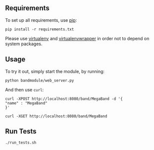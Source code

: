 ## Requirements

To set up all requirements, use [pip](http://www.pip-installer.org/en/latest/index.html):

    pip install -r requirements.txt

Please use [virtualenv](http://pypi.python.org/pypi/virtualenv) and [virtualenvwrapper](http://pypi.python.org/pypi/virtualenvwrapper) in order not to depend on system packages.

## Usage

To try it out, simply start the module, by running:

    python bandmodule/web_server.py

And then use `curl`:

    curl -XPOST http://localhost:8080/band/MegaBand -d '{
    "name" : "MegaBand"
    }'

    curl -XGET http://localhost:8080/band/MegaBand

## Run Tests

    ./run_tests.sh
